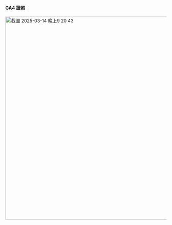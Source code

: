 #### GA4 證照
<img width="634" alt="截圖 2025-03-14 晚上9 20 43" src="https://github.com/user-attachments/assets/656a34f1-3dd6-44cf-bee4-0a4b1ed58766" />
